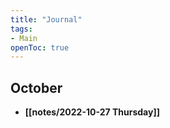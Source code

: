 ```yaml
---
title: "Journal"
tags:
- Main
openToc: true
---
```


## October

- **[[notes/2022-10-27 Thursday]]** 